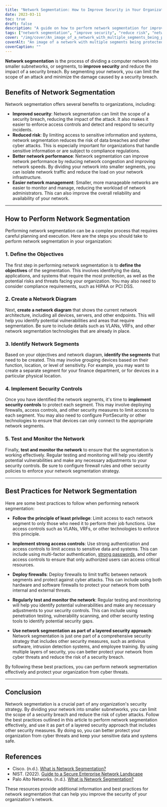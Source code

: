 ```yaml
---
title: "Network Segmentation: How to Improve Security in Your Organization"
date: 2023-03-11
toc: true
draft: false
description: "A guide on how to perform network segmentation for improved security and reduced risk in your organization."
tags: ["network segmentation", "improve security", "reduce risk", "network performance", "network management", "security controls", "firewalls", "access controls", "least privilege", "authentication", "testing", "monitoring", "cyber threats", "data breaches", "network architecture", "comprehensive security", "layered security", "vulnerabilities", "cyber attacks", "employee training"]
cover: "/img/cover/An_image_of_a_network_with_multiple_segments_being_protected.png"
coverAlt: "An image of a network with multiple segments being protected by a firewall and access control mechanisms, with a hacker outside the network trying to get in."
coverCaption: ""
---
```


**Network segmentation** is the process of dividing a computer network into smaller subnetworks, or segments, to **improve security** and reduce the impact of a security breach. By segmenting your network, you can limit the scope of an attack and minimize the damage caused by a security breach.

## Benefits of Network Segmentation

Network segmentation offers several benefits to organizations, including:

- **Improved security**: Network segmentation can limit the scope of a security breach, reducing the impact of the attack. It also makes it easier to enforce access controls and detect and respond to security incidents.
- **Reduced risk**: By limiting access to sensitive information and systems, network segmentation reduces the risk of data breaches and other cyber attacks. This is especially important for organizations that handle sensitive information or are subject to compliance regulations.
- **Better network performance**: Network segmentation can improve network performance by reducing network congestion and improving network speeds. By dividing your network into smaller segments, you can isolate network traffic and reduce the load on your network infrastructure.
- **Easier network management**: Smaller, more manageable networks are easier to monitor and manage, reducing the workload of network administrators. This can also improve the overall reliability and availability of your network.

____

## How to Perform Network Segmentation

Performing network segmentation can be a complex process that requires careful planning and execution. Here are the steps you should take to perform network segmentation in your organization:

### 1. Define the Objectives

The first step in performing network segmentation is to **define the objectives** of the segmentation. This involves identifying the data, applications, and systems that require the most protection, as well as the potential risks and threats facing your organization. You may also need to consider compliance requirements, such as HIPAA or PCI DSS.

### 2. Create a Network Diagram

Next, **create a network diagram** that shows the current network architecture, including all devices, servers, and other endpoints. This will help you identify potential vulnerabilities and areas that require segmentation. Be sure to include details such as VLANs, VRFs, and other network segmentation technologies that are already in place.

### 3. Identify Network Segments

Based on your objectives and network diagram, **identify the segments** that need to be created. This may involve grouping devices based on their function, location, or level of sensitivity. For example, you may want to create a separate segment for your finance department, or for devices in a particular physical location.

### 4. Implement Security Controls

Once you have identified the network segments, it's time to **implement security controls** to protect each segment. This may involve deploying firewalls, access controls, and other security measures to limit access to each segment. You may also need to configure PortSecurity or other technologies to ensure that devices can only connect to the appropriate network segments.

### 5. Test and Monitor the Network

Finally, **test and monitor the network** to ensure that the segmentation is working effectively. Regular testing and monitoring will help you identify potential vulnerabilities and make any necessary adjustments to your security controls. Be sure to configure firewall rules and other security policies to enforce your network segmentation strategy.

____

## Best Practices for Network Segmentation

Here are some best practices to follow when performing network segmentation:

- **Follow the principle of least privilege**: Limit access to each network segment to only those who need it to perform their job functions. Use access controls such as VLANs, VRFs, or other technologies to enforce this principle.

- **Implement strong access controls**: Use strong authentication and access controls to limit access to sensitive data and systems. This can include using multi-factor authentication, [strong passwords](https://simeononsecurity.ch/articles/how-to-create-strong-passwords/), and other access controls to ensure that only authorized users can access critical resources.

- **Deploy firewalls**: Deploy firewalls to limit traffic between network segments and protect against cyber attacks. This can include using both hardware and software firewalls to protect your network from both internal and external threats.

- **Regularly test and monitor the network**: Regular testing and monitoring will help you identify potential vulnerabilities and make any necessary adjustments to your security controls. This can include using penetration testing, vulnerability scanning, and other security testing tools to identify potential security gaps.

- **Use network segmentation as part of a layered security approach**: Network segmentation is just one part of a comprehensive security strategy that includes other security measures, such as antivirus software, intrusion detection systems, and employee training. By using multiple layers of security, you can better protect your network from cyber threats and reduce the risk of a security breach.

By following these best practices, you can perform network segmentation effectively and protect your organization from cyber threats.

____

## Conclusion

Network segmentation is a crucial part of any organization's security strategy. By dividing your network into smaller subnetworks, you can limit the scope of a security breach and reduce the risk of cyber attacks. Follow the best practices outlined in this article to perform network segmentation effectively, and use it as part of a layered security approach that includes other security measures. By doing so, you can better protect your organization from cyber threats and keep your sensitive data and systems safe.

## References

- Cisco. (n.d.). [What is Network Segmentation?](https://www.cisco.com/c/en/us/products/security/what-is-network-segmentation.html) 
- NIST. (2022). [Guide to a Secure Enterprise Network Landscape](https://nvlpubs.nist.gov/nistpubs/SpecialPublications/NIST.SP.800-215.pdf) 
- Palo Alto Networks. (n.d.). [What is Network Segmentation?](https://www.paloaltonetworks.com/cyberpedia/what-is-network-segmentation)

These resources provide additional information and best practices for network segmentation that can help you improve the security of your organization's network.
